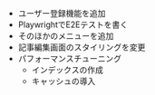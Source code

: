 - ユーザー登録機能を追加
- PlaywrightでE2Eテストを書く
- そのほかのメニューを追加
- 記事編集画面のスタイリングを変更
- パフォーマンスチューニング
  - インデックスの作成
  - キャッシュの導入